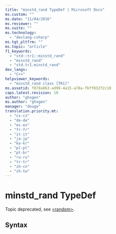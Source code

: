 ```yaml
---
title: "minstd_rand TypeDef | Microsoft Docs"
ms.custom: ""
ms.date: "11/04/2016"
ms.reviewer: ""
ms.suite: ""
ms.technology: 
  - "devlang-csharp"
ms.tgt_pltfrm: ""
ms.topic: "article"
f1_keywords: 
  - "std::tr1::minstd_rand"
  - "minstd_rand"
  - "std.tr1.minstd_rand"
dev_langs: 
  - "C++"
helpviewer_keywords: 
  - "minstd_rand class [TR1]"
ms.assetid: f878a863-ad99-4a15-a78a-fbff032f2c10
caps.latest.revision: 10
author: "ghogen"
ms.author: "ghogen"
manager: "douge"
translation.priority.mt: 
  - "cs-cz"
  - "de-de"
  - "es-es"
  - "fr-fr"
  - "it-it"
  - "ja-jp"
  - "ko-kr"
  - "pl-pl"
  - "pt-br"
  - "ru-ru"
  - "tr-tr"
  - "zh-cn"
  - "zh-tw"
---
```

# minstd_rand TypeDef
Topic deprecated, see [\<random>](http://msdn.microsoft.com/Library/60afc25c-b162-4811-97c1-1b65398d4c57).  
  
## Syntax